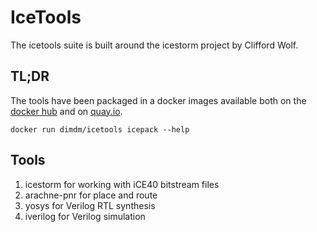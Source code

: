 # IceTools

The icetools suite is built around the icestorm project by Clifford Wolf.

## TL;DR

The tools have been packaged in a docker images available both on the [docker hub](https://hub.docker.com/r/dimdm/icetools/) and on [quay.io](https://quay.io/repository/dimdm/icetools).

```
docker run dimdm/icetools icepack --help
```

## Tools

1. icestorm for working with iCE40 bitstream files
2. arachne-pnr for place and route
3. yosys for Verilog RTL synthesis
4. iverilog for Verilog simulation

